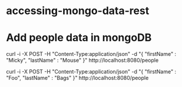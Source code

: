 # accessing-mongo-data-rest

# Add people data in mongoDB
curl -i -X POST -H "Content-Type:application/json" -d "{  \"firstName\" : \"Micky\",  \"lastName\" : \"Mouse\" }" http://localhost:8080/people

curl -i -X POST -H "Content-Type:application/json" -d "{  \"firstName\" : \"Foo\",  \"lastName\" : \"Bags\" }" http://localhost:8080/people  
